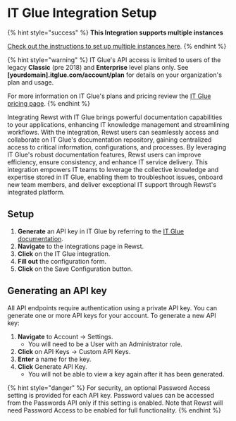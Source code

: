 # IT Glue Integration Setup

{% hint style="success" %}
**This Integration supports multiple instances**

[Check out the instructions to set up multiple instances here](../../general/multi-instance-integration/multi-instance-integration-setup.md).
{% endhint %}

{% hint style="warning" %}
IT Glue's API access is limited to users of the legacy **Classic** (pre 2018) and **Enterprise** level plans only. See **\[yourdomain].itglue.com/account/plan** for details on your organization's plan and usage.

For more information on IT Glue's plans and pricing review the [IT Glue pricing page](https://www.itglue.com/pricing/).
{% endhint %}

Integrating Rewst with IT Glue brings powerful documentation capabilities to your applications, enhancing IT knowledge management and streamlining workflows. With the integration, Rewst users can seamlessly access and collaborate on IT Glue's documentation repository, gaining centralized access to critical information, configurations, and processes. By leveraging IT Glue's robust documentation features, Rewst users can improve efficiency, ensure consistency, and enhance IT service delivery. This integration empowers IT teams to leverage the collective knowledge and expertise stored in IT Glue, enabling them to troubleshoot issues, onboard new team members, and deliver exceptional IT support through Rewst's integrated platform.

## Setup

1. **Generate** an API key in IT Glue by referring to the [IT Glue documentation](https://helpdesk.kaseya.com/hc/en-gb/articles/4407484149265-Getting-started-with-the-IT-Glue-API).
2. **Navigate** to the integrations page in Rewst.
3. **Click** on the IT Glue integration.
4. **Fill out** the configuration form.
5. **Click** on the Save Configuration button.

## Generating an API key

All API endpoints require authentication using a private API key. You can generate one or more API keys for your account. To generate a new API key:

1. **Navigate** to Account → Settings.
   * You will need to be a User with an Administrator role.
2. **Click** on API Keys → Custom API Keys.
3. **Enter** a name for the key.&#x20;
4. **Click** Generate API Key.&#x20;
   * You will not be able to view a key again after it has been generated.

{% hint style="danger" %}
For security, an optional Password Access setting is provided for each API key. Password values can be accessed from the Passwords API only if this setting is enabled. Note that Rewst will need Password Access to be enabled for full functionality.
{% endhint %}

<figure><img src="../../../../.gitbook/assets/2023-09-13_12-10-34.png" alt=""><figcaption></figcaption></figure>
